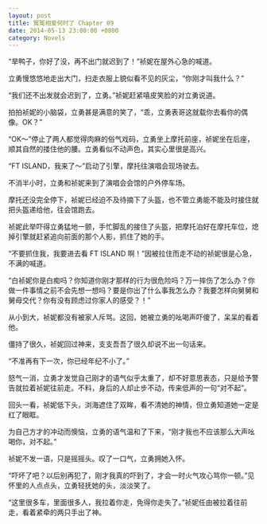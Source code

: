 ```yaml
---
layout: post
title: 冤冤相爱何时了 Chapter 09
date: 2014-05-13 23:00:00 +0800
category: Novels
---
```

“旱鸭子，你好了没，再不出门就迟到了！”祯妮在屋外心急的喊道。

立勇慢悠悠地走出大门，扫走衣服上貌似看不见的灰尘，“你刚才叫我什么？”

“我们还不出发就会迟到了，立勇。”祯妮赶紧嘻皮笑脸的对立勇说道。

拍拍祯妮的小脑袋，立勇甚是满意的笑了，“乖，立勇表哥这就载你去看你的偶像。OK？”

“OK～”停止了两人都觉得肉麻的俗气戏码，立勇坐上摩托前座，祯妮坐在后座，顺其自然的搂住他的腰。立勇看似不动声色，其实心里很是高兴。

“FT ISLAND，我来了～”启动了引擎，摩托往演唱会现场驶去。

不消半小时，立勇和祯妮来到了演唱会会馆的户外停车场。

摩托还没完全停下，祯妮已经迫不及待摘下了头盔，也不管立勇能不能及时接住就把头盔递给他，往会馆跑去。

祯妮此举吓得立勇猛地一颤，手忙脚乱的接住了头盔，把摩托泊好在摩托车位，熄掉引擎就赶紧追向前面的那个人影，抓住了她的手。

“不要抓住我，我要进去看 FT ISLAND 啊！”因被拉住而走不动的祯妮很是心急，不满的喊道。

“白祯妮你是白痴吗？你知道你刚才那样的行为很危险吗？万一摔伤了怎么办？你做一件事情之前不会先想一想吗？要是你出了什么事我怎么办？我要怎样向舅舅和舅母交代？你有没有顾虑过你家人的感受？！”

从小到大，祯妮都没有被家人斥骂。这回，她被立勇的吆喝声吓傻了，呆呆的看着他。

僵持了很久，祯妮回过神来，支支吾吾了很久却说不出一句话来。

“不准再有下一次，你已经年纪不小了。”

怒气一消，立勇才发觉自己刚才的语气似乎太重了，却不好意思表态，只是给予警告就拉着祯妮往前走。不料，身后的人却止步不动，传来低声的一句“对不起”。

回头一看，祯妮低下头，浏海遮住了双眸，看不清她的神情，但立勇知道她一定是红了眼眶。

为自己方才的冲动而懊恼，立勇的语气温和了下来，“刚才我也不应该那么大声吆喝你，对不起。”

祯妮不发一语，只是摇摇头。叹了一口气，立勇拥她入怀。

“吓坏了吧？以后别再犯了，刚才我真的吓到了，才会一时火气攻心骂你一顿。”见怀里的人点点头，立勇轻抚她的头，淡淡笑了。

“这里很多车，里面很多人，我拉着你走，免得你走失了。”祯妮任由被拉着往前走，看着紧牵的两只手出了神。